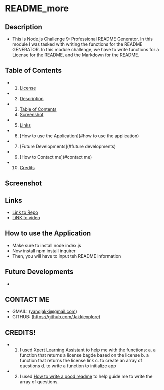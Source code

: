 # README_more

## Description
* This is Node.js Challenge 9: Professional README Generator. In this module I was tasked with writing the functions for the README GENERATOR. In this module challenge, we have to write functions for a License for the README, and the Markdown for the README. 

## Table of Contents
* 1. [License](#)
* 2. [Description](#description)
* 3. [Table of Contents](#description)
  4. [Screenshot](#screenshot)
* 5. [Links](#links)
* 6. [How to use the Application](#how to use the application)
* 7. [Future Developments](#future developments)
* 9. [How to Contact me](#contact me)
* 10. [Credits](#)


## Screenshot




## Links
* [Link to Repo](https://github.com/Jakkiexplore/README_more)
* [LiNK to video]()


## How to use the Application
* Make sure to install node index.js
* Now install npm install inquirer
* Then, you will have to input teh README information

## Future Developments
- 




## CONTACT ME
* GMAIL: (yangjakki@gmail.com)
* GITHUB: (https://github.com/Jakkiexplore)

## CREDITS!
* 1. I used [Xpert Learning Assistant](https://bootcampspot.instructure.com/courses/4087/external_tools/313) to help me with the functions:
     a. a function that returns a license bagde based on the license
     b. a function that returns the license link
     c. to create an array of questions
     d. to write a function to initialize app
     
* 2. I used [How to write a good readme](https://www.freecodecamp.org/news/how-to-write-a-good-readme-file/) to help guide me to write the array of questions.

